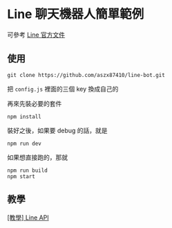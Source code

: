 # Line 聊天機器人簡單範例
可參考 [Line 官方文件](https://developers.line.me/bot-api/getting-started-with-bot-api-trial)

## 使用

```
git clone https://github.com/aszx87410/line-bot.git
```

把 `config.js` 裡面的三個 key 換成自己的

再來先裝必要的套件

```
npm install
```


裝好之後，如果要 debug 的話，就是

```
npm run dev
```

如果想直接跑的，那就

```
npm run build
npm start
```

## 教學
[[教學] Line API](http://huli.logdown.com/posts/709641-teaching-facebook-messenger-api)

